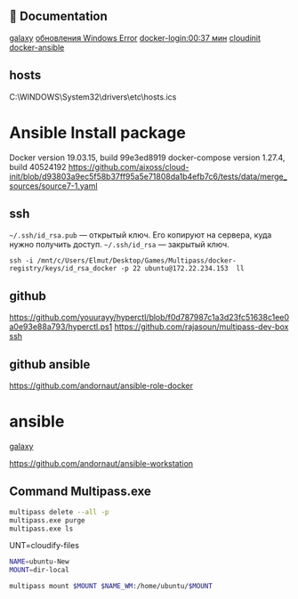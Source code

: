 
## 📘 Documentation
[galaxy](https://galaxy.ansible.com)
[обновления Windows Error](https://multipass.run/docs/troubleshooting-networking-on-windows)
[docker-login:00:37 мин](https://deworker.pro/edu/series/interactive-site/ansible-provisioning)
[cloudinit](https://cloudinit.readthedocs.io/en/latest/topics/examples.html)
[docker-ansible](https://github.com/cytopia/docker-ansible)

## hosts
C:\WINDOWS\System32\drivers\etc\hosts.ics
# Ansible Install package

Docker version 19.03.15, build 99e3ed8919
docker-compose version 1.27.4, build 40524192
https://github.com/aixoss/cloud-init/blob/d93803a9ec5f58b37ff95a5e71808da1b4efb7c6/tests/data/merge_sources/source7-1.yaml

## ssh

`~/.ssh/id_rsa.pub` — открытый ключ. Его копируют на сервера, куда нужно получить доступ.
`~/.ssh/id_rsa` — закрытый ключ.

`ssh -i /mnt/c/Users/Elmut/Desktop/Games/Multipass/docker-registry/keys/id_rsa_docker -p 22 ubuntu@172.22.234.153  ll`

## github

https://github.com/youurayy/hyperctl/blob/f0d787987c1a3d23fc51638c1ee0a0e93e88a793/hyperctl.ps1
https://github.com/rajasoun/multipass-dev-box
[ssh](https://github.com/mgor/ansible-playground/blob/0d8796798636cc6ab13df2ef6b0d3cc7cc816ac5/create-environment.bash)

## github ansible

https://github.com/andornaut/ansible-role-docker
# ansible

[galaxy](https://galaxy.ansible.com/search?deprecated=false&keywords=registry&order_by=-relevance&page=1)

https://github.com/andornaut/ansible-workstation

## Command  Multipass.exe

```bash
multipass delete --all -p
multipass.exe purge
multipass.exe ls
```

UNT=cloudify-files
```bash
NAME=ubuntu-New
MOUNT=dir-local

multipass mount $MOUNT $NAME_WM:/home/ubuntu/$MOUNT
```